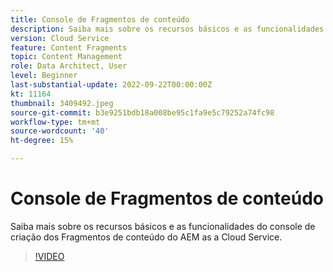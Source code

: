 ```yaml
---
title: Console de Fragmentos de conteúdo
description: Saiba mais sobre os recursos básicos e as funcionalidades do console de criação dos Fragmentos de conteúdo do AEM as a Cloud Service.
version: Cloud Service
feature: Content Fragments
topic: Content Management
role: Data Architect, User
level: Beginner
last-substantial-update: 2022-09-22T00:00:00Z
kt: 11164
thumbnail: 3409492.jpeg
source-git-commit: b3e9251bdb18a008be95c1fa9e5c79252a74fc98
workflow-type: tm+mt
source-wordcount: '40'
ht-degree: 15%

---
```



# Console de Fragmentos de conteúdo

Saiba mais sobre os recursos básicos e as funcionalidades do console de criação dos Fragmentos de conteúdo do AEM as a Cloud Service.

>[!VIDEO](https://video.tv.adobe.com/v/3409492?quality=12&learn=on)
